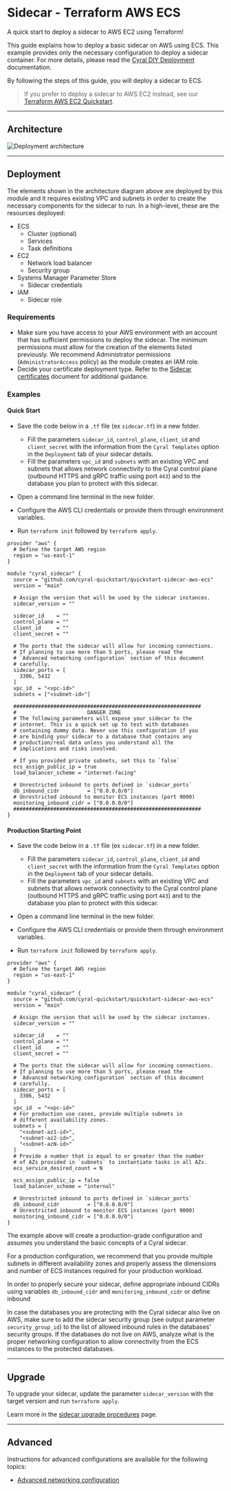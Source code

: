 # Sidecar - Terraform AWS ECS

A quick start to deploy a sidecar to AWS EC2 using Terraform!

This guide explains how to deploy a basic sidecar on AWS using ECS.
This example provides only the necessary configuration to
deploy a sidecar container. For more details, please read the
[Cyral DIY Deployment](https://cyral.com/docs/sidecars/deployment/#custom-deployment-diy)
documentation.

By following the steps of this guide, you will deploy a sidecar to ECS.

> If you prefer to deploy a sidecar to AWS EC2 instead, see
> our [Terraform AWS EC2 Quickstart](https://github.com/cyralinc/terraform-aws-sidecar-ec2).

---

## Architecture

![Deployment architecture](./images/aws_architecture.png)

---

## Deployment

The elements shown in the architecture diagram above are deployed by this module and it requires existing VPC and subnets in order to create the necessary components for the sidecar to run. In a high-level, these are the resources deployed:

* ECS
    * Cluster (optional)
    * Services
    * Task definitions
* EC2
    * Network load balancer
    * Security group
* Systems Manager Parameter Store
    * Sidecar credentials
* IAM
    * Sidecar role

### Requirements

* Make sure you have access to your AWS environment with an account that has sufficient permissions to deploy the sidecar. The minimum permissions must allow for the creation of the elements listed previously. We recommend Administrator permissions (`AdministratorAccess` policy) as the module creates an IAM role.
* Decide your certificate deployment type. Refer to the [Sidecar certificates](./docs/certificates.md) document for additional guidance.

### Examples

#### Quick Start

* Save the code below in a `.tf` file (ex `sidecar.tf`) in a new folder.
    * Fill the parameters `sidecar_id`, `control_plane`, `client_id` and 
    `client_secret` with the information from the `Cyral Templates` option
    in the `Deployment` tab of your sidecar details.
    * Fill the parameters `vpc_id` and `subnets` with an existing VPC and subnets that allows 
    network connectivity to the Cyral control plane (outbound HTTPS and gRPC traffic using port `443`)
    and to the database you plan to protect with this sidecar.

* Open a command line terminal in the new folder.
* Configure the AWS CLI credentials or provide them through environment variables.
* Run `terraform init` followed by `terraform apply`.

```hcl
provider "aws" {
  # Define the target AWS region
  region = "us-east-1"
}

module "cyral_sidecar" {
  source = "github.com/cyral-quickstart/quickstart-sidecar-aws-ecs"
  version = "main"

  # Assign the version that will be used by the sidecar instances.
  sidecar_version = ""

  sidecar_id    = ""
  control_plane = ""
  client_id     = ""
  client_secret = ""

  # The ports that the sidecar will allow for incoming connections.
  # If planning to use more than 5 ports, please read the
  # `Advanced networking configuration` section of this document
  # carefully.
  sidecar_ports = [
    3306, 5432
  ]
  vpc_id  = "<vpc-id>"
  subnets = ["<subnet-id>"]

  #############################################################
  #                       DANGER ZONE
  # The following parameters will expose your sidecar to the
  # internet. This is a quick set up to test with databases
  # containing dummy data. Never use this configuration if you
  # are binding your sidecar to a database that contains any
  # production/real data unless you understand all the
  # implications and risks involved.

  # If you provided private subnets, set this to `false`
  ecs_assign_public_ip = true
  load_balancer_scheme = "internet-facing"

  # Unrestricted inbound to ports defined in `sidecar_ports`
  db_inbound_cidr         = ["0.0.0.0/0"]
  # Unrestricted inbound to monitor ECS instances (port 9000)
  monitoring_inbound_cidr = ["0.0.0.0/0"]
  #############################################################
}
```

#### Production Starting Point


* Save the code below in a `.tf` file (ex `sidecar.tf`) in a new folder.
    * Fill the parameters `sidecar_id`, `control_plane`, `client_id` and 
    `client_secret` with the information from the `Cyral Templates` option
    in the `Deployment` tab of your sidecar details.
    * Fill the parameters `vpc_id` and `subnets` with an existing VPC and subnets that allows 
    network connectivity to the Cyral control plane (outbound HTTPS and gRPC traffic using port `443`)
    and to the database you plan to protect with this sidecar.

* Open a command line terminal in the new folder.
* Configure the AWS CLI credentials or provide them through environment variables.
* Run `terraform init` followed by `terraform apply`.

```hcl
provider "aws" {
  # Define the target AWS region
  region = "us-east-1"
}

module "cyral_sidecar" {
  source = "github.com/cyral-quickstart/quickstart-sidecar-aws-ecs"
  version = "main"

  # Assign the version that will be used by the sidecar instances.
  sidecar_version = ""

  sidecar_id    = ""
  control_plane = ""
  client_id     = ""
  client_secret = ""

  # The ports that the sidecar will allow for incoming connections.
  # If planning to use more than 5 ports, please read the
  # `Advanced networking configuration` section of this document
  # carefully.
  sidecar_ports = [
    3306, 5432
  ]
  vpc_id  = "<vpc-id>"
  # For production use cases, provide multiple subnets in
  # different availability zones.
  subnets = [
    "<subnet-az1-id>",
    "<subnet-az2-id>",
    "<subnet-azN-id>"
  ]
  # Provide a number that is equal to or greater than the number
  # of AZs provided in `subnets` to instantiate tasks in all AZs.
  ecs_service_desired_count = N

  ecs_assign_public_ip = false
  load_balancer_scheme = "internal"

  # Unrestricted inbound to ports defined in `sidecar_ports`
  db_inbound_cidr         = ["0.0.0.0/0"]
  # Unrestricted inbound to monitor ECS instances (port 9000)
  monitoring_inbound_cidr = ["0.0.0.0/0"]
}
```

The example above will create a production-grade configuration and assumes you understand
the basic concepts of a Cyral sidecar.

For a production configuration, we recommend that you provide multiple subnets in different
availability zones and properly assess the dimensions and number of ECS instances required
for your production workload.

In order to properly secure your sidecar, define appropriate inbound CIDRs using variables
`db_inbound_cidr` and `monitoring_inbound_cidr` or define inbound

In case the databases you are protecting with the Cyral sidecar also live on AWS, make sure to
add the sidecar security group (see output parameter `security_group_id`) to the list of
allowed inbound rules in the databases' security groups. If the databases do not live on AWS,
analyze what is the proper networking configuration to allow connectivity from the ECS
instances to the protected databases.

---

## Upgrade

To upgrade your sidecar, update the parameter `sidecar_version`
with the target version and run `terraform apply`.

Learn more in the [sidecar upgrade procedures](https://cyral.com/docs/sidecars/manage/upgrade/) page.

---

## Advanced

Instructions for advanced configurations are available for the following topics:

* [Advanced networking configuration](./docs/networking.md)
